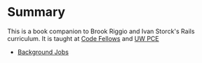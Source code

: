 # Summary

This is a book companion to Brook Riggio and Ivan Storck's Rails curriculum. It
is taught at [Code Fellows](http://www.codefellows.org) and
[UW PCE](http://www.pce.uw.edu/certificates/ruby-programming.html)

* [Background Jobs](background_jobs.md)

